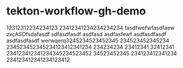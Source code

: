 # tekton-workflow-gh-demo

12312312234234123
23412341234234234234
fasdfwefwfasdfaew
zxcASDfsdafasdf
sdfasdfasdf
asdfasd 
asdfasfewf
asdfasdfasdf
asdfasdfasdf
werwqerq3245234523452345
234523452345234
234523452345234123412341234
234234234
23412341
32412341
234123412341234345234523452
34523452345
234123412341234
234123412341234123412
